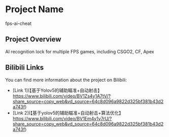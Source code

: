 # Project Name

fps-ai-cheat

## Project Overview

AI recognition lock for multiple FPS games, including CSGO2, CF, Apex

## Bilibili Links

You can find more information about the project on Bilibili:
- [Link 1](【基于Yolov5的辅助瞄准+自动射击】 https://www.bilibili.com/video/BV1Zs4y1A7tV/?share_source=copy_web&vd_source=64c8d096a9822d325bf381b43d2a743f)
- [Link 2](【基于yolov5的辅助瞄准+自动射击+算法优化】 https://www.bilibili.com/video/BV1Em4y1y7rU/?share_source=copy_web&vd_source=64c8d096a9822d325bf381b43d2a743f)
